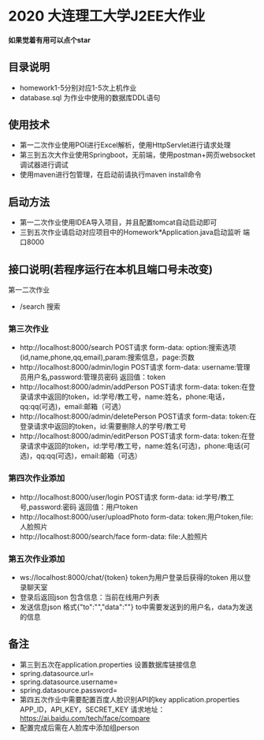 # 2020 大连理工大学J2EE大作业

#### 如果觉着有用可以点个star

## 目录说明
* homework1-5分别对应1-5次上机作业
* database.sql 为作业中使用的数据库DDL语句

## 使用技术
* 第一二次作业使用POI进行Excel解析，使用HttpServlet进行请求处理
* 第三到五次大作业使用Springboot，无前端，使用postman+网页websocket调试器进行调试
* 使用maven进行包管理，在启动前请执行maven install命令


## 启动方法
* 第一二次作业使用IDEA导入项目，并且配置tomcat自动启动即可
* 三到五次作业请启动对应项目中的Homework*Application.java启动监听 端口8000

## 接口说明(若程序运行在本机且端口号未改变)
第一二次作业
* /search 搜索

### 第三次作业
* http://localhost:8000/search POST请求 form-data: option:搜索选项(id,name,phone,qq,email),param:搜索信息，page:页数
* http://localhost:8000/admin/login POST请求 form-data: username:管理员用户名,password:管理员密码 返回值：token
* http://localhost:8000/admin/addPerson POST请求 form-data: token:在登录请求中返回的token，id:学号/教工号，name:姓名，phone:电话，qq:qq(可选)，email:邮箱（可选）
* http://localhost:8000/admin/deletePerson POST请求 form-data: token:在登录请求中返回的token，id:需要删除人的学号/教工号
* http://localhost:8000/admin/editPerson POST请求 form-data: token:在登录请求中返回的token，id:学号/教工号，name:姓名(可选)，phone:电话(可选)，qq:qq(可选)，email:邮箱（可选）

### 第四次作业添加
* http://localhost:8000/user/login POST请求 form-data: id:学号/教工号,password:密码 返回值：用户token
* http://localhost:8000/user/uploadPhoto form-data: token:用户token,file:人脸照片
* http://localhost:8000/search/face form-data: file:人脸照片

### 第五次作业添加
* ws://localhost:8000/chat/{token} token为用户登录后获得的token 用以登录聊天室
* 登录后返回json 包含信息：当前在线用户列表
* 发送信息json 格式{"to":"","data":""} to中需要发送到的用户名，data为发送的信息

## 备注
* 第三到五次在application.properties 设置数据库链接信息
* spring.datasource.url=
* spring.datasource.username=
* spring.datasource.password=
* 第四五次作业中需要配置百度人脸识别API的key application.properties APP_ID，API_KEY，SECRET_KEY 请求地址：https://ai.baidu.com/tech/face/compare
* 配置完成后需在人脸库中添加组person

